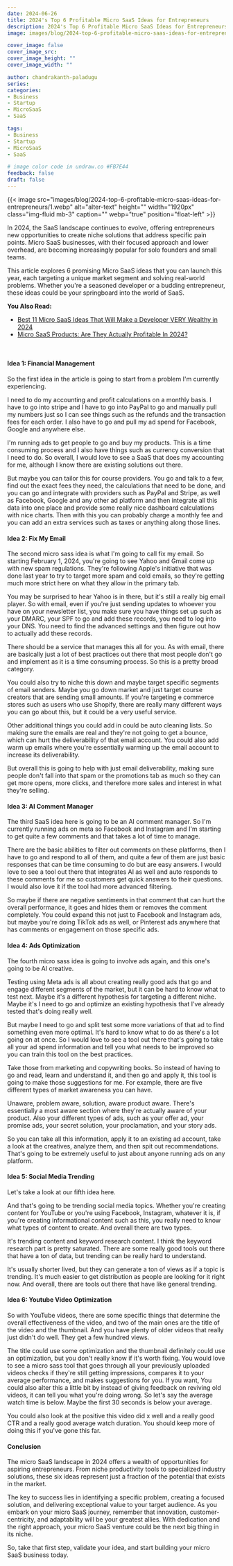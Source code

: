 ```yaml
---
date: 2024-06-26
title: 2024's Top 6 Profitable Micro SaaS Ideas for Entrepreneurs
description: 2024's Top 6 Profitable Micro SaaS Ideas for Entrepreneurs.
image: images/blog/2024-top-6-profitable-micro-saas-ideas-for-entrepreneurs/1.webp

cover_image: false
cover_image_src: 
cover_image_height: ""
cover_image_width: ""

author: chandrakanth-paladugu
series: 
categories:
- Business
- Startup
- MicroSaaS
- SaaS

tags:
- Business
- Startup
- MicroSaaS
- SaaS

# image color code in undraw.co #FB7E44 
feedback: false
draft: false
---
```


{{< image src="images/blog/2024-top-6-profitable-micro-saas-ideas-for-entrepreneurs/1.webp" alt="alter-text" height="" width="1920px" class="img-fluid mb-3" caption="" webp="true" position="float-left" >}}


In 2024, the SaaS landscape continues to evolve, offering entrepreneurs new opportunities to create niche solutions that address specific pain points. Micro SaaS businesses, with their focused approach and lower overhead, are becoming increasingly popular for solo founders and small teams. 

This article explores 6 promising Micro SaaS ideas that you can launch this year, each targeting a unique market segment and solving real-world problems. Whether you're a seasoned developer or a budding entrepreneur, these ideas could be your springboard into the world of SaaS.

**You Also Read:**

- [Best 11 Micro SaaS Ideas That Will Make a Developer VERY Wealthy in 2024](https://lindane.co/blog/11_micro_saas_ideas_that_will_make_a_developer_very_wealthy_in_2024/)
- [Micro SaaS Products: Are They Actually Profitable In 2024?](https://lindane.co/blog/micro-saas-products-are-they-actually-profitable-in-2024/)

<br>

#### Idea 1: Financial Management

So the first idea in the article is going to start from a problem I'm currently experiencing. 

I need to do my accounting and profit calculations on a monthly basis. I have to go into stripe and I have to go into PayPal to go and manually pull my numbers just so I can see things such as the refunds and the transaction fees for each order. I also have to go and pull my ad spend for Facebook, Google and anywhere else.

I'm running ads to get people to go and buy my products. This is a time consuming process and I also have things such as currency conversion that I need to do. So overall, I would love to see a SaaS that does my accounting for me, although I know there are existing solutions out there.

But maybe you can tailor this for course providers. You go and talk to a few, find out the exact fees they need, the calculations that need to be done, and you can go and integrate with providers such as PayPal and Stripe, as well as Facebook, Google and any other ad platform and then integrate all this data into one place and provide some really nice dashboard calculations with nice charts. Then with this you can probably charge a monthly fee and you can add an extra services such as taxes or anything along those lines.

#### Idea 2: Fix My Email

The second micro sass idea is what I'm going to call fix my email. So starting February 1, 2024, you're going to see Yahoo and Gmail come up with new spam regulations. They're following Apple's initiative that was done last year to try to target more spam and cold emails, so they're getting much more strict here on what they allow in the primary tab.

You may be surprised to hear Yahoo is in there, but it's still a really big email player. So with email, even if you're just sending updates to whoever you have on your newsletter list, you make sure you have things set up such as your DMARC, your SPF to go and add these records, you need to log into your DNS. You need to find the advanced settings and then figure out how to actually add these records.

There should be a service that manages this all for you. As with email, there are basically just a lot of best practices out there that most people don't go and implement as it is a time consuming process. So this is a pretty broad category.

You could also try to niche this down and maybe target specific segments of email senders. Maybe you go down market and just target course creators that are sending small amounts. If you're targeting e commerce stores such as users who use Shopify, there are really many different ways you can go about this, but it could be a very useful service.

Other additional things you could add in could be auto cleaning lists. So making sure the emails are real and they're not going to get a bounce, which can hurt the deliverability of that email account. You could also add warm up emails where you're essentially warming up the email account to increase its deliverability.

But overall this is going to help with just email deliverability, making sure people don't fall into that spam or the promotions tab as much so they can get more opens, more clicks, and therefore more sales and interest in what they're selling. 

#### Idea 3: AI Comment Manager

The third SaaS idea here is going to be an AI comment manager. So I'm currently running ads on meta so Facebook and Instagram and I'm starting to get quite a few comments and that takes a lot of time to manage.

There are the basic abilities to filter out comments on these platforms, then I have to go and respond to all of them, and quite a few of them are just basic responses that can be time consuming to do but are easy answers. I would love to see a tool out there that integrates AI as well and auto responds to these comments for me so customers get quick answers to their questions. I would also love it if the tool had more advanced filtering.

So maybe if there are negative sentiments in that comment that can hurt the overall performance, it goes and hides them or removes the comment completely. You could expand this not just to Facebook and Instagram ads, but maybe you're doing TikTok ads as well, or Pinterest ads anywhere that has comments or engagement on those specific ads. 

#### Idea 4: Ads Optimization

The fourth micro sass idea is going to involve ads again, and this one's going to be AI creative.

Testing using Meta ads is all about creating really good ads that go and engage different segments of the market, but it can be hard to know what to test next. Maybe it's a different hypothesis for targeting a different niche. Maybe it's I need to go and optimize an existing hypothesis that I've already tested that's doing really well.

But maybe I need to go and split test some more variations of that ad to find something even more optimal. It's hard to know what to do as there's a lot going on at once. So I would love to see a tool out there that's going to take all your ad spend information and tell you what needs to be improved so you can train this tool on the best practices.

Take those from marketing and copywriting books. So instead of having to go and read, learn and understand it, and then go and apply it, this tool is going to make those suggestions for me. For example, there are five different types of market awareness you can have.

Unaware, problem aware, solution, aware product aware. There's essentially a most aware section where they're actually aware of your product. 
Also your different types of ads, such as your offer ad, your promise ads, your secret solution, your proclamation, and your story ads.

So you can take all this information, apply it to an existing ad account, take a look at the creatives, analyze them, and then spit out recommendations. That's going to be extremely useful to just about anyone running ads on any platform. 

#### Idea 5: Social Media Trending

Let's take a look at our fifth idea here.

And that's going to be trending social media topics. Whether you're creating content for YouTube or you're using Facebook, Instagram, whatever it is, if you're creating informational content such as this, you really need to know what types of content to create. And overall there are two types.

It's trending content and keyword research content. I think the keyword research part is pretty saturated. There are some really good tools out there that have a ton of data, but trending can be really hard to understand.

It's usually shorter lived, but they can generate a ton of views as if a topic is trending. It's much easier to get distribution as people are looking for it right now. And overall, there are tools out there that have like general trending.

#### Idea 6: Youtube Video Optimization

So with YouTube videos, there are some specific things that determine the overall effectiveness of the video, and two of the main ones are the title of the video and the thumbnail. And you have plenty of older videos that really just didn't do well. They get a few hundred views.

The title could use some optimization and the thumbnail definitely could use an optimization, but you don't really know if it's worth fixing. You would love to see a micro sass tool that goes through all your previously uploaded videos checks if they're still getting impressions, compares it to your average performance, and makes suggestions for you. If you want, You could also alter this a little bit by instead of giving feedback on reviving old videos, it can tell you what you're doing wrong. So let's say the average watch time is below. Maybe the first 30 seconds is below your average.

You could also look at the positive this video did x well and a really good CTR and a really good average watch duration. You should keep more of doing this if you've gone this far.

#### Conclusion

The micro SaaS landscape in 2024 offers a wealth of opportunities for aspiring entrepreneurs. From niche productivity tools to specialized industry solutions, these six ideas represent just a fraction of the potential that exists in the market. 

The key to success lies in identifying a specific problem, creating a focused solution, and delivering exceptional value to your target audience. As you embark on your micro SaaS journey, remember that innovation, customer-centricity, and adaptability will be your greatest allies. With dedication and the right approach, your micro SaaS venture could be the next big thing in its niche. 

So, take that first step, validate your idea, and start building your micro SaaS business today.
